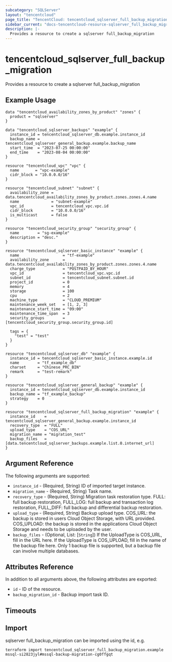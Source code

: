 ```yaml
---
subcategory: "SQLServer"
layout: "tencentcloud"
page_title: "TencentCloud: tencentcloud_sqlserver_full_backup_migration"
sidebar_current: "docs-tencentcloud-resource-sqlserver_full_backup_migration"
description: |-
  Provides a resource to create a sqlserver full_backup_migration
---
```


# tencentcloud_sqlserver_full_backup_migration

Provides a resource to create a sqlserver full_backup_migration

## Example Usage

```hcl
data "tencentcloud_availability_zones_by_product" "zones" {
  product = "sqlserver"
}

data "tencentcloud_sqlserver_backups" "example" {
  instance_id = tencentcloud_sqlserver_db.example.instance_id
  backup_name = tencentcloud_sqlserver_general_backup.example.backup_name
  start_time  = "2023-07-25 00:00:00"
  end_time    = "2023-08-04 00:00:00"
}

resource "tencentcloud_vpc" "vpc" {
  name       = "vpc-example"
  cidr_block = "10.0.0.0/16"
}

resource "tencentcloud_subnet" "subnet" {
  availability_zone = data.tencentcloud_availability_zones_by_product.zones.zones.4.name
  name              = "subnet-example"
  vpc_id            = tencentcloud_vpc.vpc.id
  cidr_block        = "10.0.0.0/16"
  is_multicast      = false
}

resource "tencentcloud_security_group" "security_group" {
  name        = "sg-example"
  description = "desc."
}

resource "tencentcloud_sqlserver_basic_instance" "example" {
  name                   = "tf-example"
  availability_zone      = data.tencentcloud_availability_zones_by_product.zones.zones.4.name
  charge_type            = "POSTPAID_BY_HOUR"
  vpc_id                 = tencentcloud_vpc.vpc.id
  subnet_id              = tencentcloud_subnet.subnet.id
  project_id             = 0
  memory                 = 4
  storage                = 100
  cpu                    = 2
  machine_type           = "CLOUD_PREMIUM"
  maintenance_week_set   = [1, 2, 3]
  maintenance_start_time = "09:00"
  maintenance_time_span  = 3
  security_groups        = [tencentcloud_security_group.security_group.id]

  tags = {
    "test" = "test"
  }
}

resource "tencentcloud_sqlserver_db" "example" {
  instance_id = tencentcloud_sqlserver_basic_instance.example.id
  name        = "tf_example_db"
  charset     = "Chinese_PRC_BIN"
  remark      = "test-remark"
}

resource "tencentcloud_sqlserver_general_backup" "example" {
  instance_id = tencentcloud_sqlserver_db.example.instance_id
  backup_name = "tf_example_backup"
  strategy    = 0
}

resource "tencentcloud_sqlserver_full_backup_migration" "example" {
  instance_id    = tencentcloud_sqlserver_general_backup.example.instance_id
  recovery_type  = "FULL"
  upload_type    = "COS_URL"
  migration_name = "migration_test"
  backup_files   = [data.tencentcloud_sqlserver_backups.example.list.0.internet_url]
}
```

## Argument Reference

The following arguments are supported:

* `instance_id` - (Required, String) ID of imported target instance.
* `migration_name` - (Required, String) Task name.
* `recovery_type` - (Required, String) Migration task restoration type. FULL: full backup restoration, FULL_LOG: full backup and transaction log restoration, FULL_DIFF: full backup and differential backup restoration.
* `upload_type` - (Required, String) Backup upload type. COS_URL: the backup is stored in users Cloud Object Storage, with URL provided. COS_UPLOAD: the backup is stored in the applications Cloud Object Storage and needs to be uploaded by the user.
* `backup_files` - (Optional, List: [`String`]) If the UploadType is COS_URL, fill in the URL here. If the UploadType is COS_UPLOAD, fill in the name of the backup file here. Only 1 backup file is supported, but a backup file can involve multiple databases.

## Attributes Reference

In addition to all arguments above, the following attributes are exported:

* `id` - ID of the resource.
* `backup_migration_id` - Backup import task ID.


## Timeouts

<no value>


## Import

sqlserver full_backup_migration can be imported using the id, e.g.

```
terraform import tencentcloud_sqlserver_full_backup_migration.example mssql-si2823jyl#mssql-backup-migration-cg0ffgqt
```

